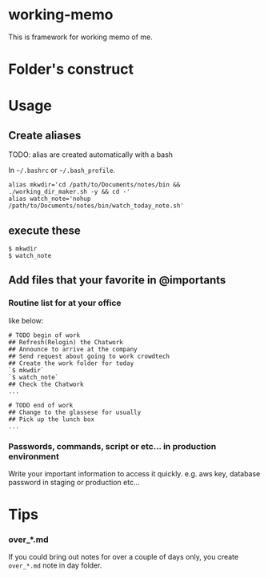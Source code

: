 # working-memo
This is framework for working memo of me.

# Folder's construct

# Usage
## Create aliases
TODO: alias are created automatically with a bash

In `~/.bashrc` or `~/.bash_profile`.
```
alias mkwdir='cd /path/to/Documents/notes/bin && ./working_dir_maker.sh -y && cd -'
alias watch_note='nohup /path/to/Documents/notes/bin/watch_today_note.sh'
```

## execute these
```
$ mkwdir
$ watch_note
```

## Add files that your favorite in @importants
### Routine list for at your office
like below:
```
# TODO begin of work
## Refresh(Relogin) the Chatwork
## Announce to arrive at the company
## Send request about going to work crowdtech
## Create the work folder for today
`$ mkwdir`
`$ watch_note`
## Check the Chatwork
...

# TODO end of work
## Change to the glassese for usually
## Pick up the lunch box
...
```

### Passwords, commands, script or etc... in production environment
Write your important information to access it quickly.
e.g. aws key, database password in staging or production etc...

# Tips
### over_*.md
If you could bring out notes for over a couple of days only, you create `over_*.md` note in day folder.
